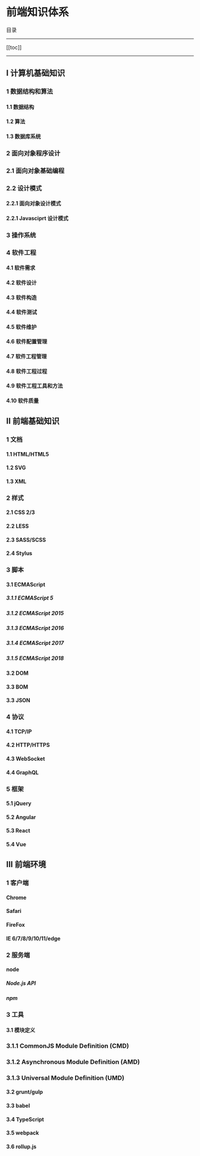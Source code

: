 # 前端知识体系

目录

---

[[toc]]

---

## I 计算机基础知识

### 1 数据结构和算法

#### 1.1 数据结构

#### 1.2 算法

#### 1.3 数据库系统

### 2 面向对象程序设计

### 2.1 面向对象基础编程

### 2.2 设计模式

#### 2.2.1 面向对象设计模式

#### 2.2.1 Javasciprt 设计模式

### 3 操作系统

### 4 软件工程

#### 4.1 软件需求

#### 4.2 软件设计

#### 4.3 软件构造

#### 4.4 软件测试

#### 4.5 软件维护

#### 4.6 软件配置管理

#### 4.7 软件工程管理

#### 4.8 软件工程过程

#### 4.9 软件工程工具和方法

#### 4.10 软件质量

## II 前端基础知识

### 1 文档

#### 1.1 HTML/HTML5

#### 1.2 SVG

#### 1.3 XML

### 2 样式

#### 2.1 CSS 2/3

#### 2.2 LESS

#### 2.3 SASS/SCSS

#### 2.4 Stylus

### 3 脚本

#### 3.1 ECMAScript

##### 3.1.1 ECMAScript 5

##### 3.1.2 ECMAScript 2015

##### 3.1.3 ECMAScript 2016

##### 3.1.4 ECMAScript 2017

##### 3.1.5 ECMAScript 2018

#### 3.2 DOM

#### 3.3 BOM

#### 3.3 JSON

### 4 协议

#### 4.1 TCP/IP

#### 4.2 HTTP/HTTPS

#### 4.3 WebSocket

#### 4.4 GraphQL

### 5 框架

#### 5.1 jQuery

#### 5.2 Angular

#### 5.3 React

#### 5.4 Vue

## III 前端环境

### 1 客户端

#### Chrome

#### Safari

#### FireFox

#### IE 6/7/8/9/10/11/edge

### 2 服务端

#### node

##### Node.js API

##### npm

### 3 工具

#### 3.1 模块定义

### 3.1.1 CommonJS Module Definition (CMD)

### 3.1.2 Asynchronous Module Definition (AMD)

### 3.1.3 Universal Module Definition (UMD)

#### 3.2 grunt/gulp

#### 3.3 babel

#### 3.4 TypeScript

#### 3.5 webpack

#### 3.6 rollup.js
